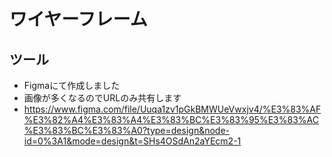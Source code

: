 # ワイヤーフレーム

## ツール
- Figmaにて作成しました
- 画像が多くなるのでURLのみ共有します
- <https://www.figma.com/file/Uuqa1zv1pGkBMWUeVwxjv4/%E3%83%AF%E3%82%A4%E3%83%A4%E3%83%BC%E3%83%95%E3%83%AC%E3%83%BC%E3%83%A0?type=design&node-id=0%3A1&mode=design&t=SHs4OSdAn2aYEcm2-1>